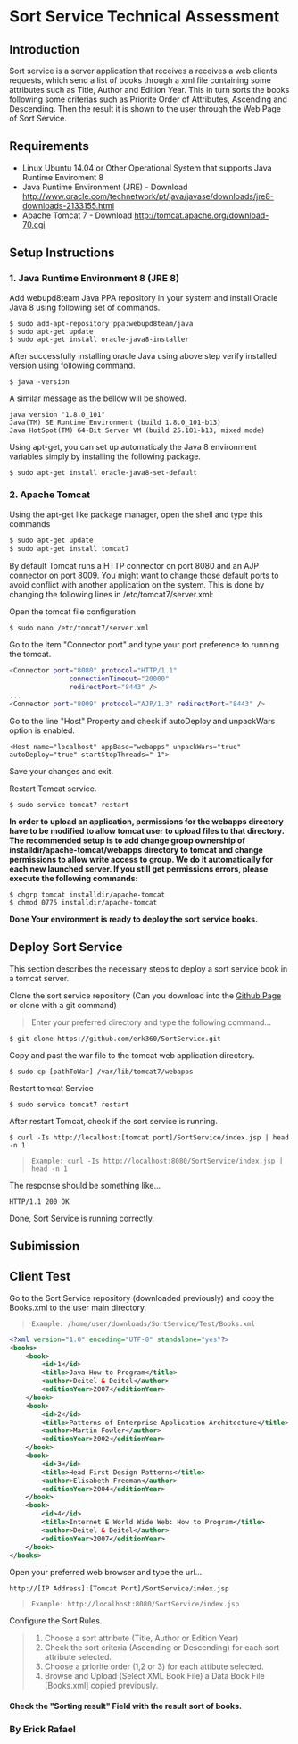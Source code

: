 # Sort Service Technical Assessment

## Introduction

Sort service is a server application that receives a receives a web clients requests, which send a list of books through a xml file containing some attributes such as Title, Author and Edition Year.
This in turn sorts the books following some criterias such as Priorite Order of Attributes, Ascending and Descending. Then the result it is shown to the user through the Web Page of Sort Service.

## Requirements

* Linux Ubuntu 14.04 or Other Operational System that supports Java Runtime Enviroment 8
* Java Runtime Environment (JRE)  - Download http://www.oracle.com/technetwork/pt/java/javase/downloads/jre8-downloads-2133155.html
* Apache Tomcat 7 - Download http://tomcat.apache.org/download-70.cgi

## Setup Instructions

### 1. Java Runtime Environment 8 (JRE 8)

Add webupd8team Java PPA repository in your system and install Oracle Java 8 using following set of commands.

```
$ sudo add-apt-repository ppa:webupd8team/java
$ sudo apt-get update
$ sudo apt-get install oracle-java8-installer
```
After successfully installing oracle Java using above step verify installed version using following command.

```
$ java -version
```

A similar message as the bellow will be showed.

```
java version "1.8.0_101"
Java(TM) SE Runtime Environment (build 1.8.0_101-b13)
Java HotSpot(TM) 64-Bit Server VM (build 25.101-b13, mixed mode)
```

Using apt-get, you can set up automaticaly the Java 8 environment variables simply by installing the following package.

```
$ sudo apt-get install oracle-java8-set-default
```

### 2. Apache Tomcat

Using the apt-get like package manager, open the shell and type this commands

```sh
$ sudo apt-get update
$ sudo apt-get install tomcat7
```

By default Tomcat runs a HTTP connector on port 8080 and an AJP connector on port 8009. You might want to change those default ports to avoid conflict with another application on the system. This is done by changing the following lines in /etc/tomcat7/server.xml:

Open the tomcat file configuration

```sh
$ sudo nano /etc/tomcat7/server.xml
```

Go to the item "Connector port" and type your port preference to running the tomcat.

```sh
<Connector port="8080" protocol="HTTP/1.1" 
               connectionTimeout="20000" 
               redirectPort="8443" />
...
<Connector port="8009" protocol="AJP/1.3" redirectPort="8443" />
```

Go to the line "Host" Property and check if autoDeploy and unpackWars option is enabled.

```
<Host name="localhost" appBase="webapps" unpackWars="true" autoDeploy="true" startStopThreads="-1">
```


Save your changes and exit.

Restart Tomcat service.

```
$ sudo service tomcat7 restart
```

**In order to upload an application, permissions for the webapps directory have to be modified to allow tomcat user to upload files to that directory. The recommended setup is to add change group ownership of installdir/apache-tomcat/webapps directory to tomcat and change permissions to allow write access to group. We do it automatically for each new launched server. If you still get permissions errors, please execute the following commands:**

```
$ chgrp tomcat installdir/apache-tomcat
$ chmod 0775 installdir/apache-tomcat
```

**Done Your environment is ready to deploy the sort service books.**

## Deploy Sort Service

This section describes the necessary steps to deploy a sort service book in a tomcat server.

Clone the sort service repository (Can you download into the [Github Page] or clone with a git command)

> Enter your preferred directory and type the following command...

```
$ git clone https://github.com/erk360/SortService.git

```

Copy and past the war file to the tomcat web application directory.

```
$ sudo cp [pathToWar] /var/lib/tomcat7/webapps
```

Restart tomcat Service

```
$ sudo service tomcat7 restart
```

After restart Tomcat, check if the sort service is running.

```
$ curl -Is http://localhost:[tomcat port]/SortService/index.jsp | head -n 1
```

>`Example: curl -Is http://localhost:8080/SortService/index.jsp | head -n 1`

The response should be something like...

```
HTTP/1.1 200 OK
```

Done, Sort Service is running correctly.

## **Subimission**

## Client Test

Go to the Sort Service repository (downloaded previously) and copy the Books.xml to the user main directory.

>`Example: /home/user/downloads/SortService/Test/Books.xml`

```xml
<?xml version="1.0" encoding="UTF-8" standalone="yes"?>
<books>
	<book>
		<id>1</id>
		<title>Java How to Program</title>
		<author>Deitel & Deitel</author>
		<editionYear>2007</editionYear>
	</book>
	<book>
		<id>2</id>
		<title>Patterns of Enterprise Application Architecture</title>
		<author>Martin Fowler</author>
		<editionYear>2002</editionYear>
	</book>
	<book>
		<id>3</id>
		<title>Head First Design Patterns</title>
		<author>Elisabeth Freeman</author>
		<editionYear>2004</editionYear>
	</book>
	<book>
		<id>4</id>
		<title>Internet E World Wide Web: How to Program</title>
		<author>Deitel & Deitel</author>
		<editionYear>2007</editionYear>
	</book>
</books>
```

Open your preferred web browser and type the url...

```
http://[IP Address]:[Tomcat Port]/SortService/index.jsp
```

>`Example: http://localhost:8080/SortService/index.jsp`


Configure the Sort Rules.


> 1. Choose a sort attribute (Title, Author or Edition Year)
> 2. Check the sort criteria (Ascending or Descending) for each sort attribute selected.
> 3. Choose a priorite order (1,2 or 3) for each attibute selected.
> 4. Browse and Upload (Select XML Book File) a Data Book File [Books.xml] copied previously.

#### Check the "Sorting result" Field with the result sort of books.

### By Erick Rafael
 
[//]: # (Links References used in the body MarkDown)
[Github Page]: <https://github.com/erk360/SortService>
